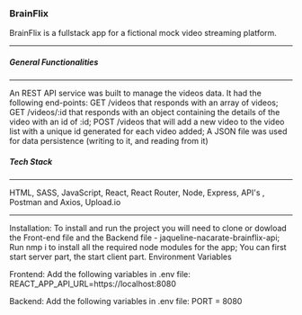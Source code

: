 <h3> BrainFlix </h3>

BrainFlix is a fullstack app for a fictional mock video streaming platform. 
<hr/>

<h5>General Functionalities</h5>
<hr/>

An REST API service was built to manage the videos data. It had the following end-points:
GET /videos that responds with an array of videos;
GET /videos/:id that responds with an object containing the details of the video with an id of :id;
POST /videos that will add a new video to the video list with a unique id generated for each video added;
A JSON file was used for data persistence (writing to it, and reading from it)

<h5>Tech Stack</h5>
<hr/>
HTML, SASS, JavaScript, React, React Router, Node, Express, API's , Postman and Axios, Upload.io
<hr/>
Installation:
To install and run the project you will need to clone or dowload the Front-end file and the Backend file - jaqueline-nacarate-brainflix-api;
Run nmp i to install all the required node modules for the app;
You can first start server part, the start client part.
Environment Variables

Frontend:
Add the following variables in .env file:
REACT_APP_API_URL=https://localhost:8080

Backend:
Add the following variables in .env file:
PORT = 8080

